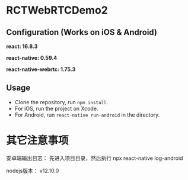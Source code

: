 # RCTWebRTCDemo2

## Configuration (Works on iOS & Android)
**react: 16.8.3**

**react-native: 0.59.4**

**react-native-webrtc: 1.75.3**

## Usage
- Clone the repository, run `npm install`.  
- For iOS, run the project on Xcode.  
- For Android, run `react-native run-android` in the directory.  

# 其它注意事项
安卓端输出日志：
先进入项目目录，然后执行 npx react-native log-android

nodejs版本：
v12.10.0